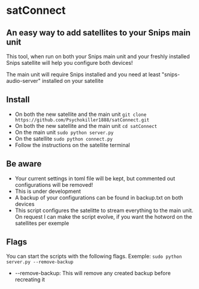 # satConnect

## An easy way to add satellites to your Snips main unit

This tool, when run on both your Snips main unit and your freshly installed Snips satellite will help you configure both devices!

The main unit will require Snips installed and you need at least "snips-audio-server" installed on your satellite

## Install

* On both the new satellite and the main unit ```git clone https://github.com/Psychokiller1888/satConnect.git```
* On both the new satellite and the main unit ```cd satConnect```
* On the main unit ```sudo python server.py```
* On the satellite ```sudo python connect.py```
* Follow the instructions on the satellite terminal

## Be aware

* Your current settings in toml file will be kept, but commented out configurations will be removed!
* This is under development
* A backup of your configurations can be found in backup.txt on both devices
* This script configures the satelitte to stream everything to the main unit. On request I can make the script evolve, if you want the hotword on the satellites per exemple

## Flags
You can start the scripts with the following flags. Exemple: ```sudo python server.py --remove-backup```
* --remove-backup: This will remove any created backup before recreating it

